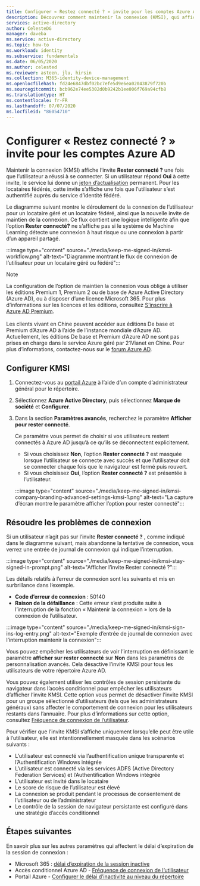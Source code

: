 ```yaml
---
title: Configurer « Restez connecté ? » invite pour les comptes Azure Active Directory
description: Découvrez comment maintenir la connexion (KMSI), qui affiche l’invite « Reste connecté ? », comment le configurer dans le portail Azure Active Directory et comment résoudre les problèmes de connexion.
services: active-directory
author: CelesteDG
manager: daveba
ms.service: active-directory
ms.topic: how-to
ms.workload: identity
ms.subservice: fundamentals
ms.date: 06/05/2020
ms.author: celested
ms.reviewer: asteen, jlu, hirsin
ms.collection: M365-identity-device-management
ms.openlocfilehash: fd24e6847dbf02bc7efe5d9e6ea02043879f720b
ms.sourcegitcommit: bcb962e74ee5302d0b9242b1ee006f769a94cfb8
ms.translationtype: HT
ms.contentlocale: fr-FR
ms.lasthandoff: 07/07/2020
ms.locfileid: "86054710"
---
```

# <a name="configure-the-stay-signed-in-prompt-for-azure-ad-accounts"></a>Configurer « Restez connecté ? » invite pour les comptes Azure AD

Maintenir la connexion (KMSI) affiche l’invite **Rester connecté ?** une fois que l’utilisateur a réussi à se connecter. Si un utilisateur répond **Oui** à cette invite, le service lui donne un [jeton d’actualisation](../develop/developer-glossary.md#refresh-token) permanent. Pour les locataires fédérés, cette invite s’affiche une fois que l’utilisateur s’est authentifié auprès du service d’identité fédéré.

Le diagramme suivant montre le déroulement de la connexion de l’utilisateur pour un locataire géré et un locataire fédéré, ainsi que la nouvelle invite de maintien de la connexion. Ce flux contient une logique intelligente afin que l’option **Rester connecté?** ne s’affiche pas si le système de Machine Learning détecte une connexion à haut risque ou une connexion à partir d’un appareil partagé.

:::image type="content" source="./media/keep-me-signed-in/kmsi-workflow.png" alt-text="Diagramme montrant le flux de connexion de l’utilisateur pour un locataire géré ou fédéré":::

> [!NOTE]
> La configuration de l’option de maintien la connexion vous oblige à utiliser les éditions Premium 1, Premium 2 ou de base de Azure Active Directory (Azure AD), ou à disposer d’une licence Microsoft 365. Pour plus d’informations sur les licences et les éditions, consultez [S’inscrire à Azure AD Premium](active-directory-get-started-premium.md).<br><br>Les clients vivant en Chine peuvent accéder aux éditions De base et Premium d’Azure AD à l’aide de l’instance mondiale d’Azure AD. Actuellement, les éditions De base et Premium d’Azure AD ne sont pas prises en charge dans le service Azure géré par 21Vianet en Chine. Pour plus d’informations, contactez-nous sur le [forum Azure AD](https://feedback.azure.com/forums/169401-azure-active-directory/).

## <a name="configure-kmsi"></a>Configurer KMSI

1. Connectez-vous au [portail Azure](https://portal.azure.com/) à l’aide d’un compte d’administrateur général pour le répertoire.
1. Sélectionnez **Azure Active Directory**, puis sélectionnez **Marque de société** et **Configurer**.
1. Dans la section **Paramètres avancés**, recherchez le paramètre **Afficher pour rester connecté**.

   Ce paramètre vous permet de choisir si vos utilisateurs restent connectés à Azure AD jusqu’à ce qu’ils se déconnectent explicitement.
   * Si vous choisissez **Non**, l’option **Rester connecté ?** est masquée lorsque l’utilisateur se connecte avec succès et que l’utilisateur doit se connecter chaque fois que le navigateur est fermé puis rouvert.
   * Si vous choisissez **Oui**, l’option **Rester connecté ?** est présentée à l’utilisateur.

    :::image type="content" source="./media/keep-me-signed-in/kmsi-company-branding-advanced-settings-kmsi-1.png" alt-text="La capture d’écran montre le paramètre afficher l’option pour rester connecté":::

## <a name="troubleshoot-sign-in-issues"></a>Résoudre les problèmes de connexion

Si un utilisateur n’agit pas sur l’invite **Rester connecté ?** , comme indiqué dans le diagramme suivant, mais abandonne la tentative de connexion, vous verrez une entrée de journal de connexion qui indique l’interruption.

:::image type="content" source="./media/keep-me-signed-in/kmsi-stay-signed-in-prompt.png" alt-text="Afficher l’invite Rester connecté ?":::

Les détails relatifs à l’erreur de connexion sont les suivants et mis en surbrillance dans l’exemple.

* **Code d’erreur de connexion** : 50140
* **Raison de la défaillance** : Cette erreur s’est produite suite à l’interruption de la fonction « Maintenir la connexion » lors de la connexion de l’utilisateur.

:::image type="content" source="./media/keep-me-signed-in/kmsi-sign-ins-log-entry.png" alt-text="Exemple d’entrée de journal de connexion avec l’interruption maintenir la connexion":::

Vous pouvez empêcher les utilisateurs de voir l’interruption en définissant le paramètre **afficher sur rester connecté** sur **Non** dans les paramètres de personnalisation avancés. Cela désactive l’invite KMSI pour tous les utilisateurs de votre répertoire Azure AD.

Vous pouvez également utiliser les contrôles de session persistante du navigateur dans l’accès conditionnel pour empêcher les utilisateurs d’afficher l’invite KMSI. Cette option vous permet de désactiver l’invite KMSI pour un groupe sélectionné d’utilisateurs (tels que les administrateurs généraux) sans affecter le comportement de connexion pour les utilisateurs restants dans l’annuaire. Pour plus d’informations sur cette option, consultez [Fréquence de connexion de l’utilisateur](https://docs.microsoft.com/azure/active-directory/conditional-access/howto-conditional-access-session-lifetime). 

Pour vérifier que l’invite KMSI s’affiche uniquement lorsqu’elle peut être utile à l’utilisateur, elle est intentionnellement masquée dans les scénarios suivants :

* L’utilisateur est connecté via l’authentification unique transparente et l’Authentification Windows intégrée
* L’utilisateur est connecté via les services ADFS (Active Directory Federation Services) et l’Authentification Windows intégrée
* L’utilisateur est invité dans le locataire
* Le score de risque de l’utilisateur est élevé
* La connexion se produit pendant le processus de consentement de l’utilisateur ou de l’administrateur
* Le contrôle de la session de navigateur persistante est configuré dans une stratégie d’accès conditionnel

## <a name="next-steps"></a>Étapes suivantes

En savoir plus sur les autres paramètres qui affectent le délai d’expiration de la session de connexion :

* Microsoft 365 : [délai d’expiration de la session inactive](https://docs.microsoft.com/sharepoint/sign-out-inactive-users)
* Accès conditionnel Azure AD - [Fréquence de connexion de l’utilisateur](https://docs.microsoft.com/azure/active-directory/conditional-access/howto-conditional-access-session-lifetime)
* Portail Azure - [Configurer le délai d’inactivité au niveau du répertoire](https://docs.microsoft.com/azure/azure-portal/admin-timeout)
